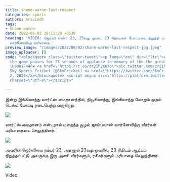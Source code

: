 ```yaml
---
title: shane-warne-last-respect
categories: sports
authors: Aravindh
tags:
- shane warne
date: 2022-06-02 18:11:28 +0530
heading: 'VIDEO: ஜெர்ஸி எண்: 23, 23வது ஓவர், 23 நொடிகள் போட்டியை நிறுத்தி மறைந்த ஜாம்பவான்
  வார்னேவிற்கு மரியாதை.'
preview_image: "/images/2022/06/02/shane-warne-last-respect-jpg.jpeg"
image_uploader: []
code: "<blockquote class=\"twitter-tweet\"><p lang=\"en\" dir=\"ltr\">After 23 overs,
  the game pauses for 23 seconds of applause in memory of the the great Shane Warne
  \U0001F44F❤️ <a href=\"https://t.co/zr2Ih2XK7o\">pic.twitter.com/zr2Ih2XK7o</a></p>&mdash;
  Sky Sports Cricket (@SkyCricket) <a href=\"https://twitter.com/SkyCricket/status/1532332235906592770?ref_src=twsrc%5Etfw\">June
  2, 2022</a></blockquote> <script async src=\"https://platform.twitter.com/widgets.js\"
  charset=\"utf-8\"></script>"

---
```

இன்று இங்கிலாந்து லார்ட்ஸ் மைதானத்தில், நியூசிலாந்து, இங்கிலாந்து மோதும் முதல் டெஸ்ட் போட்டி நடைபெற்று வருகிறது.

![](/images/2022/06/02/shane-warne-tribute-3-jpg.jpeg)

லார்ட்ஸ் மைதானம் என்பதால் மறைந்த சூழல் ஜாம்பவான் வார்னேவிற்கு வீரர்கள் மரியாதையை செலுத்தினர்.

![](/images/2022/06/02/shane-warne-tribute-2-jpg.jpeg)

அவரின் ஜெர்ஸியை நம்பர் 23, அதனால் 23வது ஓவரில், 23 நிமிடம் ஆட்டம் நிறுத்தப்பட்டு அவருக்கு இரு அணி வீரர்களும், ரசிகர்களும் மரியாதை செலுத்தினர்.

![](/images/2022/06/02/shane-warne-tribute-1-jpg.jpeg)

Video:
